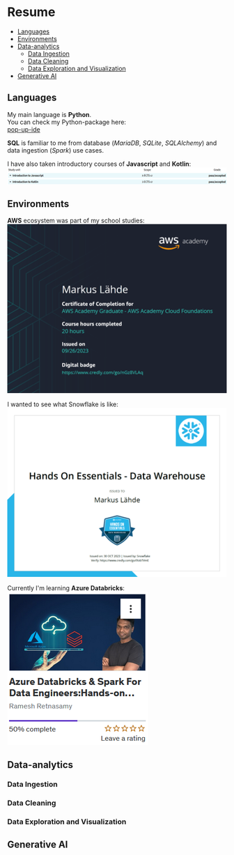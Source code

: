 # Resume

- [Languages](#languages)
- [Environments](#environments)
- [Data-analytics](#data-analytics)
  - [Data Ingestion](#data-ingestion)
  - [Data Cleaning](#data-cleaning)
  - [Data Exploration and Visualization](#data-exploration-and-visualization)
- [Generative AI](#generative-ai)

## Languages

My main language is **Python**. <br>
You can check my Python-package here: <br>
[pop-up-ide](https://github.com/markuslahde/pop-up-ide)

**SQL** is familiar to me from database (*MariaDB*, *SQLite*, *SQLAlchemy*) and data ingestion (*Spark*) use cases. <br>

I have also taken introductory courses of **Javascript** and **Kotlin**: <br>
![Metropolia_courses](https://github.com/markuslahde/resume/blob/main/Metropolia_Javascript_Kotlin.png)


## Environments

**AWS** ecosystem was part of my school studies: <br>
![aws](https://github.com/markuslahde/resume/blob/main/AWS_s.png)

I wanted to see what Snowflake is like: <br>
![Snowflake](https://github.com/markuslahde/resume/blob/main/Snowflake_s.png)

Currently I'm learning **Azure Databricks**: <br>
![Databricks](https://github.com/markuslahde/resume/blob/main/Databricks.png)


## Data-analytics

### Data Ingestion

### Data Cleaning

### Data Exploration and Visualization

## Generative AI

